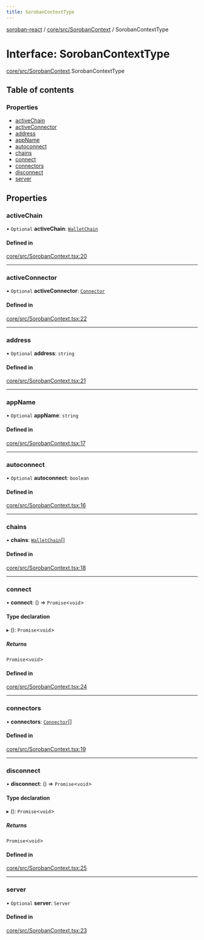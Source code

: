 ```yaml
---
title: SorobanContextType
---
```

[soroban-react](../README.md) / [core/src/SorobanContext](../modules/core_src_SorobanContext.md) / SorobanContextType

# Interface: SorobanContextType

[core/src/SorobanContext](../modules/core_src_SorobanContext.md).SorobanContextType

## Table of contents

### Properties

- [activeChain](core_src_SorobanContext.SorobanContextType.md#activechain)
- [activeConnector](core_src_SorobanContext.SorobanContextType.md#activeconnector)
- [address](core_src_SorobanContext.SorobanContextType.md#address)
- [appName](core_src_SorobanContext.SorobanContextType.md#appname)
- [autoconnect](core_src_SorobanContext.SorobanContextType.md#autoconnect)
- [chains](core_src_SorobanContext.SorobanContextType.md#chains)
- [connect](core_src_SorobanContext.SorobanContextType.md#connect)
- [connectors](core_src_SorobanContext.SorobanContextType.md#connectors)
- [disconnect](core_src_SorobanContext.SorobanContextType.md#disconnect)
- [server](core_src_SorobanContext.SorobanContextType.md#server)

## Properties

### activeChain

• `Optional` **activeChain**: [`WalletChain`](types_src.WalletChain.md)

#### Defined in

[core/src/SorobanContext.tsx:20](https://github.com/mauroepce/soroban-react/blob/546de55/packages/core/src/SorobanContext.tsx#L20)

___

### activeConnector

• `Optional` **activeConnector**: [`Connector`](../modules/types_src.md#connector)

#### Defined in

[core/src/SorobanContext.tsx:22](https://github.com/mauroepce/soroban-react/blob/546de55/packages/core/src/SorobanContext.tsx#L22)

___

### address

• `Optional` **address**: `string`

#### Defined in

[core/src/SorobanContext.tsx:21](https://github.com/mauroepce/soroban-react/blob/546de55/packages/core/src/SorobanContext.tsx#L21)

___

### appName

• `Optional` **appName**: `string`

#### Defined in

[core/src/SorobanContext.tsx:17](https://github.com/mauroepce/soroban-react/blob/546de55/packages/core/src/SorobanContext.tsx#L17)

___

### autoconnect

• `Optional` **autoconnect**: `boolean`

#### Defined in

[core/src/SorobanContext.tsx:16](https://github.com/mauroepce/soroban-react/blob/546de55/packages/core/src/SorobanContext.tsx#L16)

___

### chains

• **chains**: [`WalletChain`](types_src.WalletChain.md)[]

#### Defined in

[core/src/SorobanContext.tsx:18](https://github.com/mauroepce/soroban-react/blob/546de55/packages/core/src/SorobanContext.tsx#L18)

___

### connect

• **connect**: () => `Promise`<`void`\>

#### Type declaration

▸ (): `Promise`<`void`\>

##### Returns

`Promise`<`void`\>

#### Defined in

[core/src/SorobanContext.tsx:24](https://github.com/mauroepce/soroban-react/blob/546de55/packages/core/src/SorobanContext.tsx#L24)

___

### connectors

• **connectors**: [`Connector`](../modules/types_src.md#connector)[]

#### Defined in

[core/src/SorobanContext.tsx:19](https://github.com/mauroepce/soroban-react/blob/546de55/packages/core/src/SorobanContext.tsx#L19)

___

### disconnect

• **disconnect**: () => `Promise`<`void`\>

#### Type declaration

▸ (): `Promise`<`void`\>

##### Returns

`Promise`<`void`\>

#### Defined in

[core/src/SorobanContext.tsx:25](https://github.com/mauroepce/soroban-react/blob/546de55/packages/core/src/SorobanContext.tsx#L25)

___

### server

• `Optional` **server**: `Server`

#### Defined in

[core/src/SorobanContext.tsx:23](https://github.com/mauroepce/soroban-react/blob/546de55/packages/core/src/SorobanContext.tsx#L23)
